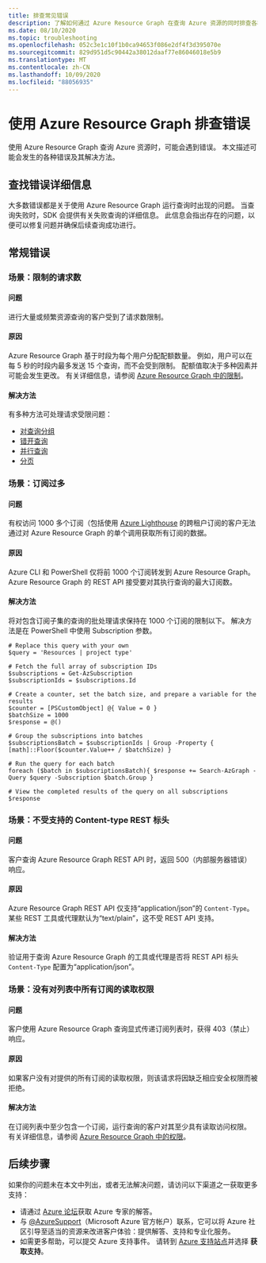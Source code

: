 ```yaml
---
title: 排查常见错误
description: 了解如何通过 Azure Resource Graph 在查询 Azure 资源的同时排查各种 SDK 问题。
ms.date: 08/10/2020
ms.topic: troubleshooting
ms.openlocfilehash: 052c3e1c10f1b0ca94653f086e2df4f3d395070e
ms.sourcegitcommit: 829d951d5c90442a38012daaf77e86046018e5b9
ms.translationtype: MT
ms.contentlocale: zh-CN
ms.lasthandoff: 10/09/2020
ms.locfileid: "88056935"
---
```

# <a name="troubleshoot-errors-using-azure-resource-graph"></a>使用 Azure Resource Graph 排查错误

使用 Azure Resource Graph 查询 Azure 资源时，可能会遇到错误。 本文描述可能会发生的各种错误及其解决方法。

## <a name="finding-error-details"></a>查找错误详细信息

大多数错误都是关于使用 Azure Resource Graph 运行查询时出现的问题。 当查询失败时，SDK 会提供有关失败查询的详细信息。 此信息会指出存在的问题，以便可以修复问题并确保后续查询成功进行。

## <a name="general-errors"></a>常规错误

### <a name="scenario-throttled-requests"></a><a name="throttled"></a>场景：限制的请求数

#### <a name="issue"></a>问题

进行大量或频繁资源查询的客户受到了请求数限制。

#### <a name="cause"></a>原因

Azure Resource Graph 基于时段为每个用户分配配额数量。 例如，用户可以在每 5 秒的时段内最多发送 15 个查询，而不会受到限制。 配额值取决于多种因素并可能会发生更改。 有关详细信息，请参阅 [Azure Resource Graph 中的限制](../overview.md#throttling)。

#### <a name="resolution"></a>解决方法

有多种方法可处理请求受限问题：

- [对查询分组](../concepts/guidance-for-throttled-requests.md#grouping-queries)
- [错开查询](../concepts/guidance-for-throttled-requests.md#staggering-queries)
- [并行查询](../concepts/guidance-for-throttled-requests.md#query-in-parallel)
- [分页](../concepts/guidance-for-throttled-requests.md#pagination)

### <a name="scenario-too-many-subscriptions"></a><a name="toomanysubscription"></a>场景：订阅过多

#### <a name="issue"></a>问题

有权访问 1000 多个订阅（包括使用 [Azure Lighthouse](../../../lighthouse/overview.md) 的跨租户订阅的客户无法通过对 Azure Resource Graph 的单个调用获取所有订阅的数据。

#### <a name="cause"></a>原因

Azure CLI 和 PowerShell 仅将前 1000 个订阅转发到 Azure Resource Graph。 Azure Resource Graph 的 REST API 接受要对其执行查询的最大订阅数。

#### <a name="resolution"></a>解决方法

将对包含订阅子集的查询的批处理请求保持在 1000 个订阅的限制以下。 解决方法是在 PowerShell 中使用 Subscription 参数。

```azurepowershell-interactive
# Replace this query with your own
$query = 'Resources | project type'

# Fetch the full array of subscription IDs
$subscriptions = Get-AzSubscription
$subscriptionIds = $subscriptions.Id

# Create a counter, set the batch size, and prepare a variable for the results
$counter = [PSCustomObject] @{ Value = 0 }
$batchSize = 1000
$response = @()

# Group the subscriptions into batches
$subscriptionsBatch = $subscriptionIds | Group -Property { [math]::Floor($counter.Value++ / $batchSize) }

# Run the query for each batch
foreach ($batch in $subscriptionsBatch){ $response += Search-AzGraph -Query $query -Subscription $batch.Group }

# View the completed results of the query on all subscriptions
$response
```

### <a name="scenario-unsupported-content-type-rest-header"></a><a name="rest-contenttype"></a>场景：不受支持的 Content-type REST 标头

#### <a name="issue"></a>问题

客户查询 Azure Resource Graph REST API 时，返回 500（内部服务器错误）响应。

#### <a name="cause"></a>原因

Azure Resource Graph REST API 仅支持“application/json”的 `Content-Type`。 某些 REST 工具或代理默认为“text/plain”，这不受 REST API 支持。

#### <a name="resolution"></a>解决方法

验证用于查询 Azure Resource Graph 的工具或代理是否将 REST API 标头 `Content-Type` 配置为“application/json”。

### <a name="scenario-no-read-permission-to-all-subscriptions-in-list"></a><a name="rest-403"></a>场景：没有对列表中所有订阅的读取权限

#### <a name="issue"></a>问题

客户使用 Azure Resource Graph 查询显式传递订阅列表时，获得 403（禁止）响应。

#### <a name="cause"></a>原因

如果客户没有对提供的所有订阅的读取权限，则该请求将因缺乏相应安全权限而被拒绝。

#### <a name="resolution"></a>解决方法

在订阅列表中至少包含一个订阅，运行查询的客户对其至少具有读取访问权限。 有关详细信息，请参阅 [Azure Resource Graph 中的权限](../overview.md#permissions-in-azure-resource-graph)。

## <a name="next-steps"></a>后续步骤

如果你的问题未在本文中列出，或者无法解决问题，请访问以下渠道之一获取更多支持：

- 请通过 [Azure 论坛](https://azure.microsoft.com/support/forums/)获取 Azure 专家的解答。
- 与 [@AzureSupport](https://twitter.com/azuresupport)（Microsoft Azure 官方帐户）联系，它可以将 Azure 社区引导至适当的资源来改进客户体验：提供解答、支持和专业化服务。
- 如需更多帮助，可以提交 Azure 支持事件。 请转到 [Azure 支持站点](https://azure.microsoft.com/support/options/)并选择 **获取支持**。